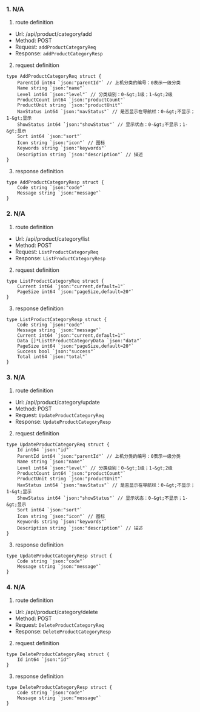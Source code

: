 ### 1. N/A

1. route definition

- Url: /api/product/category/add
- Method: POST
- Request: `addProductCategoryReq`
- Response: `addProductCategoryResp`

2. request definition



```golang
type AddProductCategoryReq struct {
	ParentId int64 `json:"parentId"` // 上机分类的编号：0表示一级分类
	Name string `json:"name"`
	Level int64 `json:"level"` // 分类级别：0-&gt;1级；1-&gt;2级
	ProductCount int64 `json:"productCount"`
	ProductUnit string `json:"productUnit"`
	NavStatus int64 `json:"navStatus"` // 是否显示在导航栏：0-&gt;不显示；1-&gt;显示
	ShowStatus int64 `json:"showStatus"` // 显示状态：0-&gt;不显示；1-&gt;显示
	Sort int64 `json:"sort"`
	Icon string `json:"icon"` // 图标
	Keywords string `json:"keywords"`
	Description string `json:"description"` // 描述
}
```


3. response definition



```golang
type AddProductCategoryResp struct {
	Code string `json:"code"`
	Message string `json:"message"`
}
```

### 2. N/A

1. route definition

- Url: /api/product/category/list
- Method: POST
- Request: `ListProductCategoryReq`
- Response: `ListProductCategoryResp`

2. request definition



```golang
type ListProductCategoryReq struct {
	Current int64 `json:"current,default=1"`
	PageSize int64 `json:"pageSize,default=20"`
}
```


3. response definition



```golang
type ListProductCategoryResp struct {
	Code string `json:"code"`
	Message string `json:"message"`
	Current int64 `json:"current,default=1"`
	Data []*ListtProductCategoryData `json:"data"`
	PageSize int64 `json:"pageSize,default=20"`
	Success bool `json:"success"`
	Total int64 `json:"total"`
}
```

### 3. N/A

1. route definition

- Url: /api/product/category/update
- Method: POST
- Request: `UpdateProductCategoryReq`
- Response: `UpdateProductCategoryResp`

2. request definition



```golang
type UpdateProductCategoryReq struct {
	Id int64 `json:"id"`
	ParentId int64 `json:"parentId"` // 上机分类的编号：0表示一级分类
	Name string `json:"name"`
	Level int64 `json:"level"` // 分类级别：0-&gt;1级；1-&gt;2级
	ProductCount int64 `json:"productCount"`
	ProductUnit string `json:"productUnit"`
	NavStatus int64 `json:"navStatus"` // 是否显示在导航栏：0-&gt;不显示；1-&gt;显示
	ShowStatus int64 `json:"showStatus"` // 显示状态：0-&gt;不显示；1-&gt;显示
	Sort int64 `json:"sort"`
	Icon string `json:"icon"` // 图标
	Keywords string `json:"keywords"`
	Description string `json:"description"` // 描述
}
```


3. response definition



```golang
type UpdateProductCategoryResp struct {
	Code string `json:"code"`
	Message string `json:"message"`
}
```

### 4. N/A

1. route definition

- Url: /api/product/category/delete
- Method: POST
- Request: `DeleteProductCategoryReq`
- Response: `DeleteProductCategoryResp`

2. request definition



```golang
type DeleteProductCategoryReq struct {
	Id int64 `json:"id"`
}
```


3. response definition



```golang
type DeleteProductCategoryResp struct {
	Code string `json:"code"`
	Message string `json:"message"`
}
```

